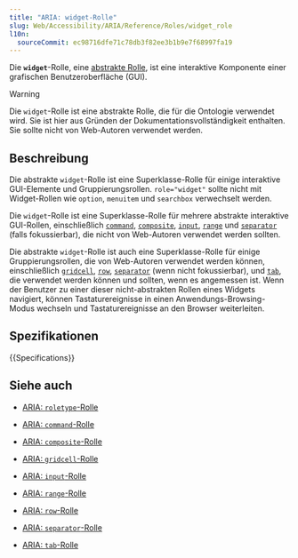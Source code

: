 ```yaml
---
title: "ARIA: widget-Rolle"
slug: Web/Accessibility/ARIA/Reference/Roles/widget_role
l10n:
  sourceCommit: ec98716dfe71c78db3f82ee3b1b9e7f68997fa19
---
```


Die **`widget`**-Rolle, eine [abstrakte Rolle](/de/docs/Web/Accessibility/ARIA/Reference/Roles#6._abstract_roles), ist eine interaktive Komponente einer grafischen Benutzeroberfläche (GUI).

> [!WARNING]
> Die `widget`-Rolle ist eine abstrakte Rolle, die für die Ontologie verwendet wird. Sie ist hier aus Gründen der Dokumentationsvollständigkeit enthalten. Sie sollte nicht von Web-Autoren verwendet werden.

## Beschreibung

Die abstrakte `widget`-Rolle ist eine Superklasse-Rolle für einige interaktive GUI-Elemente und Gruppierungsrollen. `role="widget"` sollte nicht mit Widget-Rollen wie `option`, `menuitem` und `searchbox` verwechselt werden.

Die `widget`-Rolle ist eine Superklasse-Rolle für mehrere abstrakte interaktive GUI-Rollen, einschließlich [`command`](/de/docs/Web/Accessibility/ARIA/Reference/Roles/command_role), [`composite`](/de/docs/Web/Accessibility/ARIA/Reference/Roles/composite_role), [`input`](/de/docs/Web/Accessibility/ARIA/Reference/Roles/input_role), [`range`](/de/docs/Web/Accessibility/ARIA/Reference/Roles/range_role) und [`separator`](/de/docs/Web/Accessibility/ARIA/Reference/Roles/separator_role) (falls fokussierbar), die nicht von Web-Autoren verwendet werden sollten.

Die abstrakte `widget`-Rolle ist auch eine Superklasse-Rolle für einige Gruppierungsrollen, die von Web-Autoren verwendet werden können, einschließlich [`gridcell`](/de/docs/Web/Accessibility/ARIA/Reference/Roles/gridcell_role), [`row`](/de/docs/Web/Accessibility/ARIA/Reference/Roles/row_role), [`separator`](/de/docs/Web/Accessibility/ARIA/Reference/Roles/separator_role) (wenn nicht fokussierbar), und [`tab`](/de/docs/Web/Accessibility/ARIA/Reference/Roles/tab_role), die verwendet werden können und sollten, wenn es angemessen ist. Wenn der Benutzer zu einer dieser nicht-abstrakten Rollen eines Widgets navigiert, können Tastaturereignisse in einen Anwendungs-Browsing-Modus wechseln und Tastaturereignisse an den Browser weiterleiten.

## Spezifikationen

{{Specifications}}

## Siehe auch

- [ARIA: `roletype`-Rolle](/de/docs/Web/Accessibility/ARIA/Reference/Roles/roletype_role)

- [ARIA: `command`-Rolle](/de/docs/Web/Accessibility/ARIA/Reference/Roles/command_role)
- [ARIA: `composite`-Rolle](/de/docs/Web/Accessibility/ARIA/Reference/Roles/composite_role)
- [ARIA: `gridcell`-Rolle](/de/docs/Web/Accessibility/ARIA/Reference/Roles/gridcell_role)
- [ARIA: `input`-Rolle](/de/docs/Web/Accessibility/ARIA/Reference/Roles/input_role)
- [ARIA: `range`-Rolle](/de/docs/Web/Accessibility/ARIA/Reference/Roles/range_role)
- [ARIA: `row`-Rolle](/de/docs/Web/Accessibility/ARIA/Reference/Roles/row_role)
- [ARIA: `separator`-Rolle](/de/docs/Web/Accessibility/ARIA/Reference/Roles/separator_role)
- [ARIA: `tab`-Rolle](/de/docs/Web/Accessibility/ARIA/Reference/Roles/tab_role)
